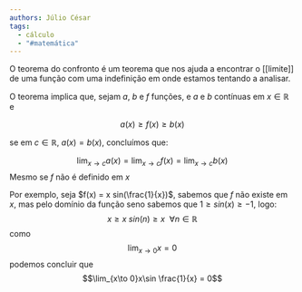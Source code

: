 ```yaml
---
authors: Júlio César
tags:
  - cálculo
  - "#matemática"
---
```

O teorema do confronto é um teorema que nos ajuda a encontrar o [[limite]] de uma função com uma indefinição em onde estamos tentando a analisar.

O teorema implica que, sejam $a$, $b$ e $f$ funções, e $a$ e $b$ contínuas em $x \in \mathbb{R}$ e

$$a(x) \geq f(x) \geq b(x)$$

se em $c \in \mathbb{R}$, $a(x) = b(x)$, concluímos que:

$$\lim_{x\to c}a(x) = \lim_{x \to c} f(x) = \lim_{x \to c} b(x)$$
Mesmo se $f$ não é definido em $x$

Por exemplo, seja $f(x) = x sin(\frac{1}{x})$, sabemos que $f$ não existe em $x$, mas pelo domínio da função seno sabemos que $1 \geq sin(x) \geq -1$, logo:
$$x \geq x\ sin(n) \geq x\ \ \forall n \in \mathbb{R}$$
como $$\lim _{x\to0}x=0$$ podemos concluir que $$\lim_{x\to 0}x\sin \frac{1}{x} = 0$$